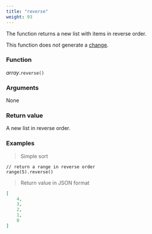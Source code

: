 ```yaml
---
title: "reverse"
weight: 93
---
```


The function returns a new list with items in reverse order.

This function does *not* generate a [change](../../../overview/changes).

### Function

*array*.`reverse()`

### Arguments

None

### Return value

A new list in reverse order.

### Examples

> Simple sort

```thingsdb,json_response
// return a range in reverse order
range(5).reverse()
```

> Return value in JSON format

```json
[
    4,
    3,
    2,
    1,
    0
]
```
